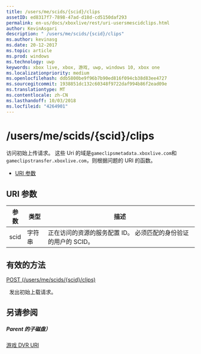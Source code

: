 ```yaml
---
title: /users/me/scids/{scid}/clips
assetID: ed8317f7-7898-47ad-d18d-cd5150daf293
permalink: en-us/docs/xboxlive/rest/uri-usersmescidclips.html
author: KevinAsgari
description: " /users/me/scids/{scid}/clips"
ms.author: kevinasg
ms.date: 20-12-2017
ms.topic: article
ms.prod: windows
ms.technology: uwp
keywords: xbox live, xbox, 游戏, uwp, windows 10, xbox one
ms.localizationpriority: medium
ms.openlocfilehash: ddb5800be9f96b7b90ed816f094cb38d83ee4727
ms.sourcegitcommit: 1938851dc132c60348f9722daf994b86f2ead09e
ms.translationtype: MT
ms.contentlocale: zh-CN
ms.lasthandoff: 10/03/2018
ms.locfileid: "4264901"
---
```

# <a name="usersmescidsscidclips"></a>/users/me/scids/{scid}/clips
访问初始上传请求。 这些 Uri 的域是`gameclipsmetadata.xboxlive.com`和`gameclipstransfer.xboxlive.com`，则根据问题的 URI 的函数。
 
  * [URI 参数](#ID4EX)
 
<a id="ID4EX"></a>

 
## <a name="uri-parameters"></a>URI 参数
 
| 参数| 类型| 描述| 
| --- | --- | --- | 
| scid| 字符串| 正在访问的资源的服务配置 ID。 必须匹配的身份验证的用户的 SCID。| 
  
<a id="ID4ETB"></a>

 
## <a name="valid-methods"></a>有效的方法

[POST (/users/me/scids/{scid}/clips)](uri-usersmescidclipspost.md)

&nbsp;&nbsp;发出初始上载请求。
 
<a id="ID4E4B"></a>

 
## <a name="see-also"></a>另请参阅
 
<a id="ID4E6B"></a>

 
##### <a name="parent"></a>Parent 的子磁盘） 

[游戏 DVR URI](atoc-reference-dvr.md)

   